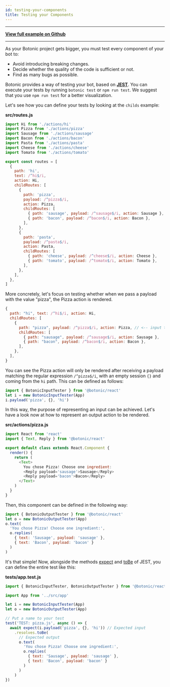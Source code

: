 ```yaml
---
id: testing-your-components
title: Testing your Components
---
```


---

**[View full example on Github](https://github.com/hubtype/botonic-examples/tree/master/childs/tests/app.test.js)**

---

As your Botonic project gets bigger, you must test every component of your bot to:

- Avoid introducing breaking changes.
- Decide whether the quality of the code is sufficient or not.
- Find as many bugs as possible.

Botonic provides a way of testing your bot, based on **[JEST](https://jestjs.io/)**.
You can execute your tests by running `botonic test` or `npm run test`.
We suggest that you use `npm run test` for a better visualization.

Let's see how you can define your tests by looking at the `childs` example:

**src/routes.js**

```javascript
import Hi from './actions/hi'
import Pizza from './actions/pizza'
import Sausage from './actions/sausage'
import Bacon from './actions/bacon'
import Pasta from './actions/pasta'
import Cheese from './actions/cheese'
import Tomato from './actions/tomato'

export const routes = [
  {
    path: 'hi',
    text: /^hi$/i,
    action: Hi,
    childRoutes: [
      {
        path: 'pizza',
        payload: /^pizza$/i,
        action: Pizza,
        childRoutes: [
          { path: 'sausage', payload: /^sausage$/i, action: Sausage },
          { path: 'bacon', payload: /^bacon$/i, action: Bacon },
        ],
      },
      {
        path: 'pasta',
        payload: /^pasta$/i,
        action: Pasta,
        childRoutes: [
          { path: 'cheese', payload: /^cheese$/i, action: Cheese },
          { path: 'tomato', payload: /^tomato$/i, action: Tomato },
        ],
      },
    ],
  },
]
```

More concretely, let's focus on testing whether when we pass a payload with the value "pizza",
the Pizza action is rendered.

```javascript
{
  path: "hi", text: /^hi$/i, action: Hi,
  childRoutes: [
    {
      path: "pizza", payload: /^pizza$/i, action: Pizza, // <-- input to test
      childRoutes: [
        { path: "sausage", payload: /^sausage$/i, action: Sausage },
        { path: "bacon", payload: /^bacon$/i, action: Bacon },
      ],
    },
  ],
}
```

You can see the Pizza action will only be rendered after receiving a payload matching
the regular expression `/^pizza$/i`, with an empty session `{}` and coming from the `hi` path. This can be defined as follows:

```javascript
import { BotonicInputTester } from '@botonic/react'
let i = new BotonicInputTester(App)
i.payload('pizza', {}, 'hi')
```

In this way, the purpose of representing an input can be achieved.
Let's have a look now at how to represent an output action to be rendered.

**src/actions/pizza.js**

```javascript
import React from 'react'
import { Text, Reply } from '@botonic/react'

export default class extends React.Component {
  render() {
    return (
      <Text>
        You chose Pizza! Choose one ingredient:
        <Reply payload='sausage'>Sausage</Reply>
        <Reply payload='bacon'>Bacon</Reply>
      </Text>
    )
  }
}
```

Then, this component can be defined in the following way:

```javascript
import { BotonicOutputTester } from '@botonic/react'
let o = new BotonicOutputTester(App)
o.text(
  'You chose Pizza! Choose one ingredient:',
  o.replies(
    { text: 'Sausage', payload: 'sausage' },
    { text: 'Bacon', payload: 'bacon' }
  )
)
```

It's that simple! Now, alongside the methods [expect](https://jestjs.io/docs/en/expect#expectvalue) and [toBe](https://jestjs.io/docs/en/expect#tobevalue) of JEST, you can define the entire test like this:

**tests/app.test.js**

```javascript
import { BotonicInputTester, BotonicOutputTester } from '@botonic/react'

import App from '../src/app'

let i = new BotonicInputTester(App)
let o = new BotonicOutputTester(App)

// Put a name to your test
test('TEST: pizza.js', async () => {
  await expect(i.payload('pizza', {}, 'hi')) // Expected input
    .resolves.toBe(
      // Expected output
      o.text(
        'You chose Pizza! Choose one ingredient:',
        o.replies(
          { text: 'Sausage', payload: 'sausage' },
          { text: 'Bacon', payload: 'bacon' }
        )
      )
    )
})
```
